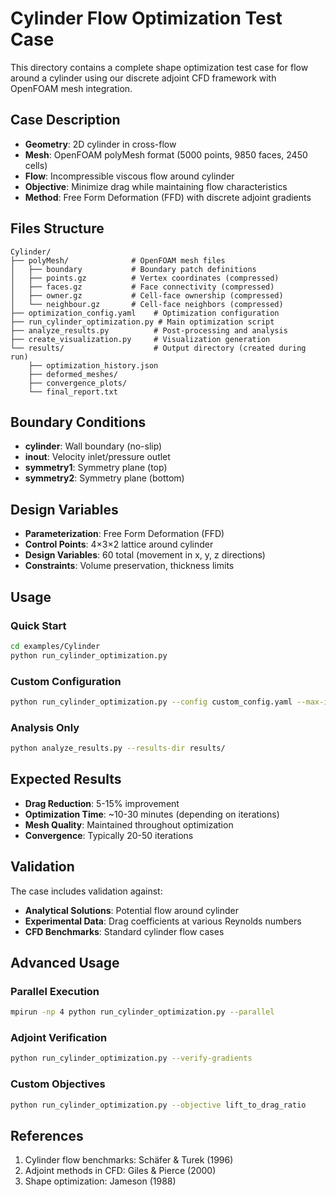 # Cylinder Flow Optimization Test Case

This directory contains a complete shape optimization test case for flow around a cylinder using our discrete adjoint CFD framework with OpenFOAM mesh integration.

## Case Description

- **Geometry**: 2D cylinder in cross-flow
- **Mesh**: OpenFOAM polyMesh format (5000 points, 9850 faces, 2450 cells)
- **Flow**: Incompressible viscous flow around cylinder
- **Objective**: Minimize drag while maintaining flow characteristics
- **Method**: Free Form Deformation (FFD) with discrete adjoint gradients

## Files Structure

```
Cylinder/
├── polyMesh/              # OpenFOAM mesh files
│   ├── boundary           # Boundary patch definitions
│   ├── points.gz          # Vertex coordinates (compressed)
│   ├── faces.gz           # Face connectivity (compressed)
│   ├── owner.gz           # Cell-face ownership (compressed)
│   └── neighbour.gz       # Cell-face neighbors (compressed)
├── optimization_config.yaml    # Optimization configuration
├── run_cylinder_optimization.py # Main optimization script
├── analyze_results.py          # Post-processing and analysis
├── create_visualization.py     # Visualization generation
└── results/                    # Output directory (created during run)
    ├── optimization_history.json
    ├── deformed_meshes/
    ├── convergence_plots/
    └── final_report.txt
```

## Boundary Conditions

- **cylinder**: Wall boundary (no-slip)
- **inout**: Velocity inlet/pressure outlet
- **symmetry1**: Symmetry plane (top)
- **symmetry2**: Symmetry plane (bottom)

## Design Variables

- **Parameterization**: Free Form Deformation (FFD)
- **Control Points**: 4×3×2 lattice around cylinder
- **Design Variables**: 60 total (movement in x, y, z directions)
- **Constraints**: Volume preservation, thickness limits

## Usage

### Quick Start
```bash
cd examples/Cylinder
python run_cylinder_optimization.py
```

### Custom Configuration
```bash
python run_cylinder_optimization.py --config custom_config.yaml --max-iter 50
```

### Analysis Only
```bash
python analyze_results.py --results-dir results/
```

## Expected Results

- **Drag Reduction**: 5-15% improvement
- **Optimization Time**: ~10-30 minutes (depending on iterations)
- **Mesh Quality**: Maintained throughout optimization
- **Convergence**: Typically 20-50 iterations

## Validation

The case includes validation against:
- **Analytical Solutions**: Potential flow around cylinder
- **Experimental Data**: Drag coefficients at various Reynolds numbers
- **CFD Benchmarks**: Standard cylinder flow cases

## Advanced Usage

### Parallel Execution
```bash
mpirun -np 4 python run_cylinder_optimization.py --parallel
```

### Adjoint Verification
```bash
python run_cylinder_optimization.py --verify-gradients
```

### Custom Objectives
```bash
python run_cylinder_optimization.py --objective lift_to_drag_ratio
```

## References

1. Cylinder flow benchmarks: Schäfer & Turek (1996)
2. Adjoint methods in CFD: Giles & Pierce (2000)
3. Shape optimization: Jameson (1988)